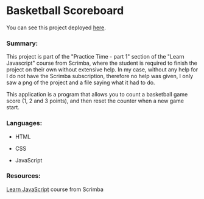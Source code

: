 <h1>Basketball Scoreboard</h1>

You can see this project deployed <a href="https://friendly-pudding-8a46a2.netlify.app">here</a>.

<h3>Summary: </h3>

This project is part of the "Practice Time - part 1" section of the "Learn Javascript" course from Scrimba, where the student is required to finish the project on their own without extensive help.
In my case, without any help for I do not have the Scrimba subscription, therefore no help was given, I only saw a png of the project and a file saying what it had to do.

This application is a program that allows you to count a basketball game score (1, 2 and 3 points), and then reset the counter when a new game start.


<h3>Languages: </h3>

- HTML

- CSS

- JavaScript

<h3>Resources: </h3>

<a href="https://scrimba.com/learn/learnjavascript">Learn JavaScript</a> course from Scrimba
